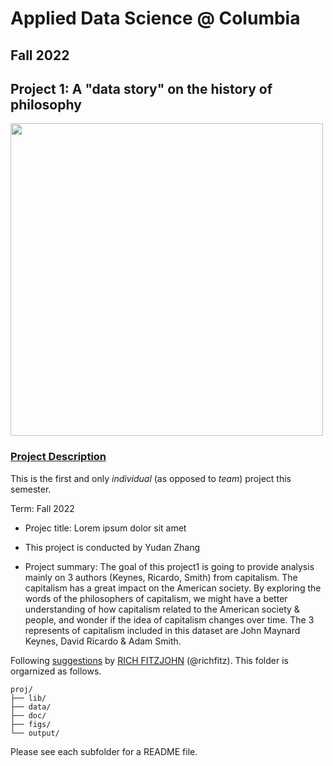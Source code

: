 # Applied Data Science @ Columbia
## Fall 2022
## Project 1: A "data story" on the history of philosophy

<img src="gif.png" width="500">

### [Project Description](doc/)
This is the first and only *individual* (as opposed to *team*) project this semester. 

Term: Fall 2022

+ Projec title: Lorem ipsum dolor sit amet
+ This project is conducted by Yudan Zhang

+ Project summary: The goal of this project1 is going to provide analysis mainly on 3 authors (Keynes, Ricardo, Smith) from capitalism. The capitalism has a great impact on the American society. By exploring the words of the philosophers of capitalism, we might have a better understanding of how capitalism related to the American society & people, and wonder if the idea of capitalism changes over time. The 3 represents of capitalism included in this dataset are John Maynard Keynes, David Ricardo & Adam Smith.

Following [suggestions](http://nicercode.github.io/blog/2013-04-05-projects/) by [RICH FITZJOHN](http://nicercode.github.io/about/#Team) (@richfitz). This folder is orgarnized as follows.

```
proj/
├── lib/
├── data/
├── doc/
├── figs/
└── output/
```

Please see each subfolder for a README file.
